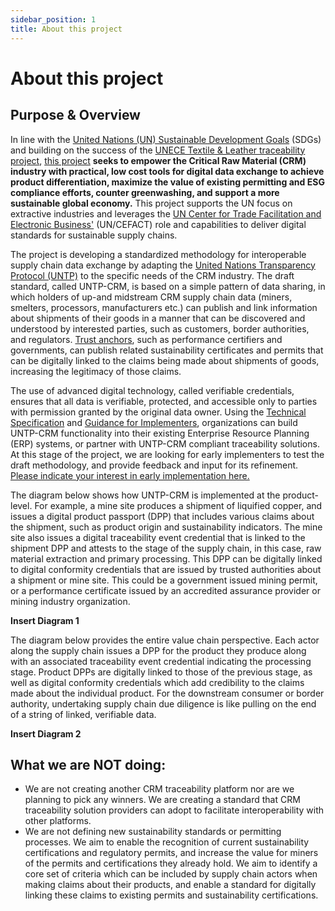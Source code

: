 ```yaml
---
sidebar_position: 1
title: About this project
---
```


# About this project

## Purpose & Overview

In line with the [United Nations (UN) Sustainable Development Goals](https://sdgs.un.org/goals) (SDGs) and building on the success of the [UNECE Textile & Leather traceability project](https://unece.org/trade/traceability-sustainable-garment-and-footwear), [this project](https://uncefact.unece.org/display/uncefactpublic/Critical+Minerals+Traceability+and+Sustainability) **seeks to empower the Critical Raw Material (CRM) industry with practical, low cost tools for digital data exchange to achieve product differentiation, maximize the value of existing permitting and ESG compliance efforts, counter greenwashing, and support a more sustainable global economy.** This project supports the UN focus on extractive industries and leverages the [UN Center for Trade Facilitation and Electronic Business'](https://unece.org/trade/uncefact) (UN/CEFACT) role and capabilities to deliver digital standards for sustainable supply chains.

The project is developing a standardized methodology for interoperable supply chain data exchange by adapting the [United Nations Transparency Protocol (UNTP)](https://uncefact.github.io/spec-untp/docs/extensions/ExtensionsMethodology) to the specific needs of the CRM industry. The draft standard, called UNTP-CRM, is based on a simple pattern of data sharing, in which holders of up-and midstream CRM supply chain data (miners, smelters, processors, manufacturers etc.) can publish and link information about shipments of their goods in a manner that can be discovered and understood by interested parties, such as customers, border authorities, and regulators. [Trust anchors](https://uncefact.github.io/project-crm/docs/register/Anchors), such as performance certifiers and governments, can publish related sustainability certificates and permits that can be digitally linked to the claims being made about shipments of goods, increasing the legitimacy of those claims.  

The use of advanced digital technology, called verifiable credentials, ensures that all data is verifiable, protected, and accessible only to parties with permission granted by the original data owner. Using the [Technical Specification](https://uncefact.github.io/project-crm/docs/specification/) and [Guidance for Implementers](https://uncefact.github.io/project-crm/docs/guidance/), organizations can build UNTP-CRM functionality into their existing Enterprise Resource Planning (ERP) systems, or partner with UNTP-CRM compliant traceability solutions. At this stage of the project, we are looking for early implementers to test the draft methodology, and provide feedback and input for its refinement. [Please indicate your interest in early implementation here.](https://docs.google.com/forms/d/e/1FAIpQLSecdZ4izTK-K64NA53grzmjIEJ26Y-yLjpm-2G_28ICzVk0zQ/viewform)

The diagram below shows how UNTP-CRM is implemented at the product-level. For example, a mine site produces a shipment of liquified copper, and issues a digital product passport (DPP) that includes various claims about the shipment, such as product origin and sustainability indicators. The mine site also issues a digital traceability event credential that is linked to the shipment DPP and attests to the stage of the supply chain, in this case, raw material extraction and primary processing. This DPP can be digitally linked to digital conformity credentials that are issued by trusted authorities about a shipment or mine site. This could be a government issued mining permit, or a performance certificate issued by an accredited assurance provider or mining industry organization.  

**Insert Diagram 1** 

The diagram below provides the entire value chain perspective. Each actor along the supply chain issues a DPP for the product they produce along with an associated traceability event credential indicating the processing stage. Product DPPs are digitally linked to those of the previous stage, as well as digital conformity credentials which add credibility to the claims made about the individual product. For the downstream consumer or border authority, undertaking supply chain due diligence is like pulling on the end of a string of linked, verifiable data.

**Insert Diagram 2** 

## What we are NOT doing:

* We are not creating another CRM traceability platform nor are we planning to pick any winners. We are creating a standard that CRM traceability solution providers can adopt to facilitate interoperability with other platforms.
* We are not defining new sustainability standards or permitting processes. We aim to enable the recognition of current sustainability certifications and regulatory permits, and increase the value for miners of the permits and certifications they already hold. We aim to identify a core set of criteria which can be included by supply chain actors when making claims about their products, and enable a standard for digitally linking these claims to existing permits and sustainability certifications.








